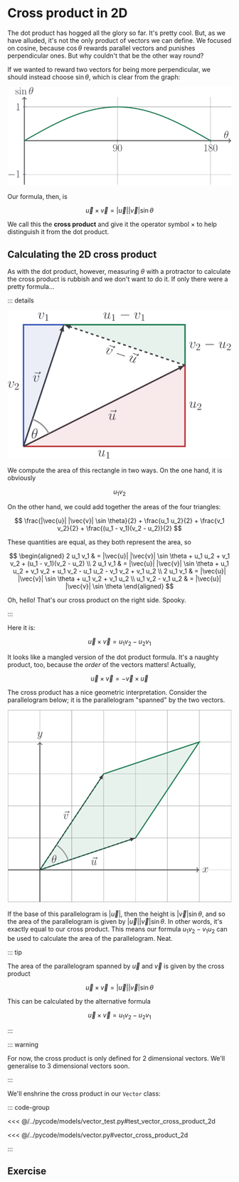 # Cross product in 2D

The dot product has hogged all the glory so far. It's pretty cool. But, as we
have alluded, it's not the only product of vectors we can define. We focused on
cosine, because $\cos\theta$ rewards parallel vectors and punishes perpendicular
ones. But why couldn't that be the other way round?

If we wanted to reward two vectors for being more perpendicular, we should
instead choose $\sin \theta$, which is clear from the graph:

![](../../images/sin-theta.svg)

Our formula, then, is

$$
\vec{u} \times \vec{v} = |\vec{u}| |\vec{v}| \sin \theta
$$

We call this the **cross product** and give it the operator symbol $\times$ to
help distinguish it from the dot product.

## Calculating the 2D cross product

As with the dot product, however, measuring $\theta$ with a protractor to
calculate the cross product is rubbish and we don't want to do it. If only there
were a pretty formula...

::: details

![](../../images/cross-prod-proof.svg)

We compute the area of this rectangle in two ways. On the one hand, it is
obviously

$$
u_1 v_2
$$

On the other hand, we could add together the areas of the four triangles:

$$
\frac{|\vec{u}| |\vec{v}| \sin \theta}{2} + \frac{u_1 u_2}{2} + \frac{v_1 v_2}{2} + \frac{(u_1 - v_1)(v_2 - u_2)}{2}
$$

These quantities are equal, as they both represent the area, so

$$
\begin{aligned}
2 u_1 v_1 & = |\vec{u}| |\vec{v}| \sin \theta + u_1 u_2 + v_1 v_2 + (u_1 - v_1)(v_2 - u_2) \\
2 u_1 v_1 & = |\vec{u}| |\vec{v}| \sin \theta + u_1 u_2 + v_1 v_2 + u_1 v_2 - u_1 u_2 - v_1 v_2 + v_1 u_2 \\
2 u_1 v_1 & = |\vec{u}| |\vec{v}| \sin \theta + u_1 v_2 + v_1 u_2 \\
u_1 v_2 - v_1 u_2 & = |\vec{u}| |\vec{v}| \sin \theta
\end{aligned}
$$

Oh, hello! That's our cross product on the right side. Spooky.

:::

Here it is:

$$
\vec{u} \times \vec{v} = u_1 v_2 - u_2 v_1
$$

It looks like a mangled version of the dot product formula. It's a naughty
product, too, because the _order_ of the vectors matters! Actually,

$$
\vec{u} \times \vec{v} = - \vec{v} \times \vec{u}
$$

The cross product has a nice geometric interpretation. Consider the
parallelogram below; it is the parallelogram "spanned" by the two vectors.

![](../../images/vector-parallelogram.svg)

If the base of this parallelogram is $|\vec{u}|$, then the height is
$|\vec{v}| \sin \theta$, and so the area of the parallelogram is given by
$|\vec{u}||\vec{v}|\sin\theta$. In other words, it's exactly equal to our cross
product. This means our formula $u_1 v_2 - v_1 u_2$ can be used to calculate the
area of the parallelogram. Neat.

::: tip

The area of the parallelogram spanned by $\vec{u}$ and $\vec{v}$ is given by the
cross product

$$
\vec{u} \times \vec{v} = |\vec{u}||\vec{v}| \sin \theta
$$

This can be calculated by the alternative formula

$$
\vec{u} \times \vec{v} = u_1 v_2 - u_2 v_1
$$

:::

::: warning

For now, the cross product is only defined for $2$ dimensional vectors. We'll
generalise to $3$ dimensional vectors soon.

:::

We'll enshrine the cross product in our `Vector` class:

::: code-group

<<< @/../pycode/models/vector_test.py#test_vector_cross_product_2d

<<< @/../pycode/models/vector.py#vector_cross_product_2d

:::

## Exercise

<Exercise id="cross-product-2d" />
